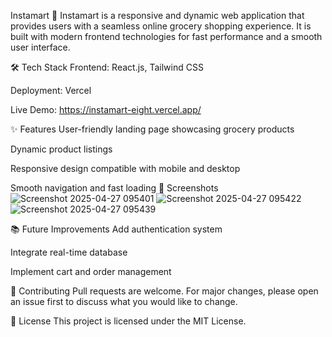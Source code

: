 Instamart 🛒
Instamart is a responsive and dynamic web application that provides users with a seamless online grocery shopping experience. It is built with modern frontend technologies for fast performance and a smooth user interface.

🛠 Tech Stack
Frontend: React.js, Tailwind CSS

Deployment: Vercel

Live Demo: https://instamart-eight.vercel.app/

✨ Features
User-friendly landing page showcasing grocery products

Dynamic product listings

Responsive design compatible with mobile and desktop

Smooth navigation and fast loading
📸 Screenshots
![Screenshot 2025-04-27 095401](https://github.com/user-attachments/assets/5a053cad-f40e-4559-8ad0-747dd0d7841d)
![Screenshot 2025-04-27 095422](https://github.com/user-attachments/assets/7c49c2e7-17d2-4b34-ae50-f0c35c8a13e5)
![Screenshot 2025-04-27 095439](https://github.com/user-attachments/assets/12f8606a-723c-45c5-a4be-83a4a7a7025b)

📚 Future Improvements
Add authentication system

Integrate real-time database

Implement cart and order management

🤝 Contributing
Pull requests are welcome. For major changes, please open an issue first to discuss what you would like to change.

📄 License
This project is licensed under the MIT License.

